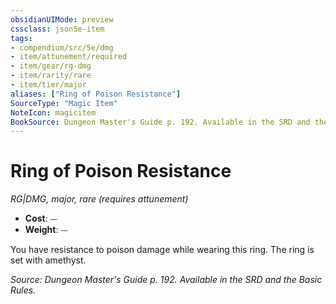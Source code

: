 ```yaml
---
obsidianUIMode: preview
cssclass: json5e-item
tags:
- compendium/src/5e/dmg
- item/attunement/required
- item/gear/rg-dmg
- item/rarity/rare
- item/tier/major
aliases: ["Ring of Poison Resistance"]
SourceType: "Magic Item"
NoteIcon: magicitem
BookSource: Dungeon Master's Guide p. 192. Available in the SRD and the Basic Rules.
---
```

# Ring of Poison Resistance
*RG|DMG, major, rare (requires attunement)*  

- **Cost**: ⏤
- **Weight**: ⏤

You have resistance to poison damage while wearing this ring. The ring is set with amethyst.

*Source: Dungeon Master's Guide p. 192. Available in the SRD and the Basic Rules.*